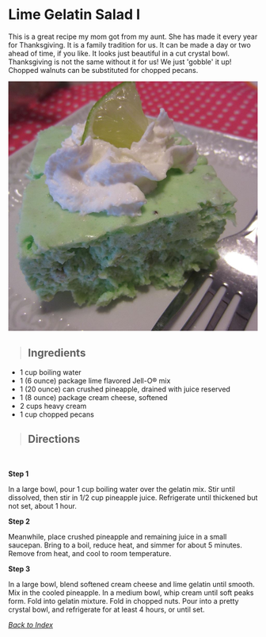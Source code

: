 # Lime Gelatin Salad I

This is a great recipe my mom got from my aunt. She has made it every year for Thanksgiving. It is a family tradition for us. It can be made a day or two ahead of time, if you like. It looks just beautiful in a cut crystal bowl. Thanksgiving is not the same without it for us! We just 'gobble' it up! Chopped walnuts can be substituted for chopped pecans.

![Lime Gelatin Salad](../images/lime-gelatin-salad.jpg)


> ## Ingredients  <br>

- 1 cup boiling water
- 1 (6 ounce) package lime flavored Jell-O® mix
- 1 (20 ounce) can crushed pineapple, drained with juice reserved
- 1 (8 ounce) package cream cheese, softened
- 2 cups heavy cream
- 1 cup chopped pecans 

> ## Directions
<br>

**Step 1**  

In a large bowl, pour 1 cup boiling water over the gelatin mix. Stir until dissolved, then stir in 1/2 cup pineapple juice. Refrigerate until thickened but not set, about 1 hour. <br>

**Step 2**

Meanwhile, place crushed pineapple and remaining juice in a small saucepan. Bring to a boil, reduce heat, and simmer for about 5 minutes. Remove from heat, and cool to room temperature. <br>

**Step 3**

In a large bowl, blend softened cream cheese and lime gelatin until smooth. Mix in the cooled pineapple. In a medium bowl, whip cream until soft peaks form. Fold into gelatin mixture. Fold in chopped nuts. Pour into a pretty crystal bowl, and refrigerate for at least 4 hours, or until set.

*[Back to Index](../index.md)*